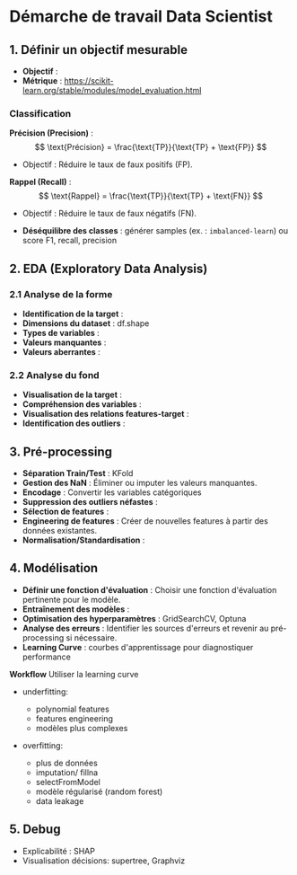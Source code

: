 # Démarche de travail Data Scientist

## 1. Définir un objectif mesurable

- **Objectif** :
- **Métrique** : https://scikit-learn.org/stable/modules/model_evaluation.html

### Classification
**Précision (Precision)** : $$ \text{Précision} = \frac{\text{TP}}{\text{TP} + \text{FP}} $$
  - Objectif : Réduire le taux de faux positifs (FP).

**Rappel (Recall)** : $$ \text{Rappel} = \frac{\text{TP}}{\text{TP} + \text{FN}} $$
  - Objectif : Réduire le taux de faux négatifs (FN).

- **Déséquilibre des classes** : générer samples (ex. : `imbalanced-learn`) ou score F1, recall, precision

## 2. EDA (Exploratory Data Analysis)

### 2.1 Analyse de la forme

- **Identification de la target** : 
- **Dimensions du dataset** : df.shape
- **Types de variables** :
- **Valeurs manquantes** :
- **Valeurs aberrantes** :

### 2.2 Analyse du fond

- **Visualisation de la target** : 
- **Compréhension des variables** : 
- **Visualisation des relations features-target** : 
- **Identification des outliers** : 

## 3. Pré-processing
- **Séparation Train/Test** : KFold
- **Gestion des NaN** : Éliminer ou imputer les valeurs manquantes.
- **Encodage** : Convertir les variables catégoriques
- **Suppression des outliers néfastes** :
- **Sélection de features** : 
- **Engineering de features** : Créer de nouvelles features à partir des données existantes.
- **Normalisation/Standardisation** :


## 4. Modélisation

- **Définir une fonction d'évaluation** : Choisir une fonction d'évaluation pertinente pour le modèle.
- **Entraînement des modèles** : 
- **Optimisation des hyperparamètres** : GridSearchCV, Optuna
- **Analyse des erreurs** : Identifier les sources d'erreurs et revenir au pré-processing si nécessaire.
- **Learning Curve** : courbes d'apprentissage pour diagnostiquer performance

**Workflow**
Utiliser la learning curve

* underfitting:
  - polynomial features
  - features engineering
  - modèles plus complexes

* overfitting:
  - plus de données
  - imputation/ fillna
  - selectFromModel
  - modèle régularisé (random forest)
  - data leakage

## 5. Debug
- Explicabilité : SHAP
- Visualisation décisions: supertree, Graphviz
